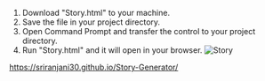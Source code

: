1. Download "Story.html" to your machine.
2. Save the file in your project directory.
3. Open Command Prompt and transfer the control to your project directory.
4. Run "Story.html" and it will open in your browser.
![Story](https://github.com/user-attachments/assets/1eaa0d7a-96b3-4c95-bace-b190f5f3751b)

https://sriranjani30.github.io/Story-Generator/
